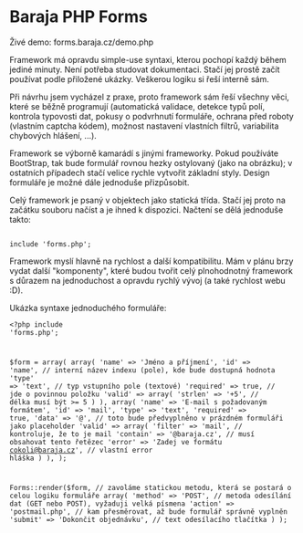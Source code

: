# Baraja PHP Forms

Živé demo: forms.baraja.cz/demo.php

Framework má opravdu simple-use syntaxi, kterou pochopí každý během jediné minuty. Není potřeba studovat dokumentaci. Stačí jej prostě začít používat podle přiložené ukázky. Veškerou logiku si řeší interně sám.

Při návrhu jsem vycházel z praxe, proto framework sám řeší všechny věci, které se běžně programují (automatická validace, detekce typů polí, kontrola typovosti dat, pokusy o podvrhnutí formuláře, ochrana před roboty (vlastním captcha kódem), možnost nastavení vlastních filtrů, variabilita chybových hlášení, ...).

Framework se výborně kamarádí s jinými frameworky. Pokud používáte BootStrap, tak bude formulář rovnou hezky ostylovaný (jako na obrázku); v ostatních případech stačí velice rychle vytvořit základní styly. Design formuláře je možné dále jednoduše přizpůsobit.

Celý framework je psaný v objektech jako statická třída. Stačí jej proto na začátku souboru načíst a je ihned k dispozici. Načtení se dělá jednoduše takto:

<code>
include 'forms.php';
</code>

Framework myslí hlavně na rychlost a další kompatibilitu. Mám v plánu brzy vydat další "komponenty", které budou tvořit celý plnohodnotný framework s důrazem na jednoduchost a opravdu rychlý vývoj (a také rychlost webu :D).

Ukázka syntaxe jednoduchého formuláře:<code><pre><?php
include 'forms.php';
 
$form = array(
    array(
        'name' => 'Jméno a příjmení',
        'id' => 'name', // interní název indexu (pole), kde bude dostupná hodnota
        'type' => 'text', // typ vstupního pole (textové)
        'required' => true, // jde o povinnou položku
        'valid' => array(
            'strlen' => '+5', // délka musí být >= 5
        )
    ),
    array(
        'name' => 'E-mail s požadovaným formátem',
        'id' => 'mail',
        'type' => 'text',
        'required' => true,
        'data' => '@', // toto bude předvyplněno v prázdném formuláři jako placeholder
        'valid' => array(
            'filter' => 'mail', // kontroluje, že to je mail
            'contain' => '@baraja.cz', // musí obsahovat tento řetězec
            'error' => 'Zadej ve formátu cokoli@baraja.cz', // vlastní error hláška
        )
    ),
);
 
Forms::render($form, // zavoláme statickou metodu, která se postará o celou logiku formuláře
    array(
        'method' => 'POST', // metoda odesílání dat (GET nebo POST), vyžaduji velká písmena
        'action' => 'postmail.php', // kam přesměrovat, až bude formulář správně vyplněn
       'submit' => 'Dokončit objednávku', // text odesílacího tlačítka
    )
);
</pre></code>
